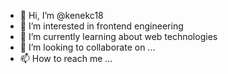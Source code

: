- 👋 Hi, I’m @kenekc18
- 👀 I’m interested in frontend engineering 
- 🌱 I’m currently learning about web technologies 
- 💞️ I’m looking to collaborate on ...
- 📫 How to reach me ...

<!---
kenekc18/kenekc18 is a ✨ special ✨ repository because its `README.md` (this file) appears on your GitHub profile.
You can click the Preview link to take a look at your changes.
--->
